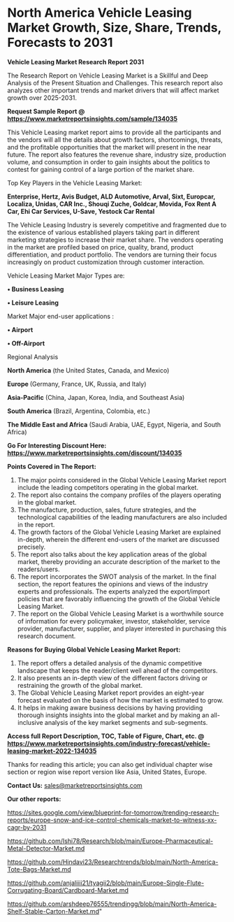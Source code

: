 # North America Vehicle Leasing Market Growth, Size, Share, Trends, Forecasts to 2031

<strong>Vehicle Leasing Market Research Report 2031</strong>

The Research Report on Vehicle Leasing Market is a Skillful and Deep Analysis of the Present Situation and Challenges. This research report also analyzes other important trends and market drivers that will affect market growth over 2025-2031.

<strong>Request Sample Report @ <a href=https://www.marketreportsinsights.com/sample/134035>https://www.marketreportsinsights.com/sample/134035</a></strong>

This Vehicle Leasing market report aims to provide all the participants and the vendors will all the details about growth factors, shortcomings, threats, and the profitable opportunities that the market will present in the near future. The report also features the revenue share, industry size, production volume, and consumption in order to gain insights about the politics to contest for gaining control of a large portion of the market share.

Top Key Players in the Vehicle Leasing Market:

<strong>Enterprise, Hertz, Avis Budget, ALD Automotive, Arval, Sixt, Europcar, Localiza, Unidas, CAR Inc., Shouqi Zuche, Goldcar, Movida, Fox Rent A Car, Ehi Car Services, U-Save, Yestock Car Rental</strong>

The Vehicle Leasing Industry is severely competitive and fragmented due to the existence of various established players taking part in different marketing strategies to increase their market share. The vendors operating in the market are profiled based on price, quality, brand, product differentiation, and product portfolio. The vendors are turning their focus increasingly on product customization through customer interaction.

Vehicle Leasing Market Major Types are:

<strong>• Business Leasing

• Leisure Leasing</strong>

Market Major end-user applications :

<strong>• Airport

• Off-Airport</strong>

Regional Analysis

</u><strong><b>North America</b></strong> (the United States, Canada, and Mexico)

<strong><b>Europe </b></strong>(Germany, France, UK, Russia, and Italy)

<strong><b>Asia-Pacific</b></strong> (China, Japan, Korea, India, and Southeast Asia)

<strong><b>South America</b></strong> (Brazil, Argentina, Colombia, etc.)

<strong><b>The Middle East and Africa</b></strong> (Saudi Arabia, UAE, Egypt, Nigeria, and South Africa)

<strong>Go For Interesting Discount Here: <a href=https://www.marketreportsinsights.com/discount/134035>https://www.marketreportsinsights.com/discount/134035</a></strong>

<strong>Points Covered in The Report:</strong>
<ol>
  <li>The major points considered in the Global Vehicle Leasing Market report include the leading competitors operating in the global market.</li>
  <li>The report also contains the company profiles of the players operating in the global market.</li>
  <li>The manufacture, production, sales, future strategies, and the technological capabilities of the leading manufacturers are also included in the report.</li>
  <li>The growth factors of the Global Vehicle Leasing Market are explained in-depth, wherein the different end-users of the market are discussed precisely.</li>
  <li>The report also talks about the key application areas of the global market, thereby providing an accurate description of the market to the readers/users.</li>
  <li>The report incorporates the SWOT analysis of the market. In the final section, the report features the opinions and views of the industry experts and professionals. The experts analyzed the export/import policies that are favorably influencing the growth of the Global Vehicle Leasing Market.</li>
  <li>The report on the Global Vehicle Leasing Market is a worthwhile source of information for every policymaker, investor, stakeholder, service provider, manufacturer, supplier, and player interested in purchasing this research document.</li>
</ol>
<strong>Reasons for Buying Global Vehicle Leasing Market Report:</strong>

<ol>
  <li>The report offers a detailed analysis of the dynamic competitive landscape that keeps the reader/client well ahead of the competitors.</li>
  <li>It also presents an in-depth view of the different factors driving or restraining the growth of the global market.</li>
  <li>The Global Vehicle Leasing Market report provides an eight-year forecast evaluated on the basis of how the market is estimated to grow.</li>
  <li>It helps in making aware business decisions by having providing thorough insights insights into the global market and by making an all-inclusive analysis of the key market segments and sub-segments.</li>
</ol>
<strong>Access full Report Description, TOC, Table of Figure, Chart, etc. @ <a href=https://www.marketreportsinsights.com/industry-forecast/vehicle-leasing-market-2022-134035>https://www.marketreportsinsights.com/industry-forecast/vehicle-leasing-market-2022-134035</a></strong>


Thanks for reading this article; you can also get individual chapter wise section or region wise report version like Asia, United States, Europe.

<strong>Contact Us:</strong>
sales@marketreportsinsights.com

<strong>Our other reports:</strong>

<a href=https://sites.google.com/view/blueprint-for-tomorrow/trending-research-reports/europe-snow-and-ice-control-chemicals-market-to-witness-xx-cagr-by-2031>https://sites.google.com/view/blueprint-for-tomorrow/trending-research-reports/europe-snow-and-ice-control-chemicals-market-to-witness-xx-cagr-by-2031</a>

<a href=https://github.com/Ishi78/Research/blob/main/Europe-Pharmaceutical-Metal-Detector-Market.md>https://github.com/Ishi78/Research/blob/main/Europe-Pharmaceutical-Metal-Detector-Market.md</a>

<a href=https://github.com/Hindavi23/Researchtrends/blob/main/North-America-Tote-Bags-Market.md>https://github.com/Hindavi23/Researchtrends/blob/main/North-America-Tote-Bags-Market.md</a>

<a href=https://github.com/anjaliiii21/tyagii2/blob/main/Europe-Single-Flute-Corrugating-Board/Cardboard-Market.md>https://github.com/anjaliiii21/tyagii2/blob/main/Europe-Single-Flute-Corrugating-Board/Cardboard-Market.md</a>

<a href=https://github.com/arshdeep76555/trendingg/blob/main/North-America-Shelf-Stable-Carton-Market.md>https://github.com/arshdeep76555/trendingg/blob/main/North-America-Shelf-Stable-Carton-Market.md</a>"
